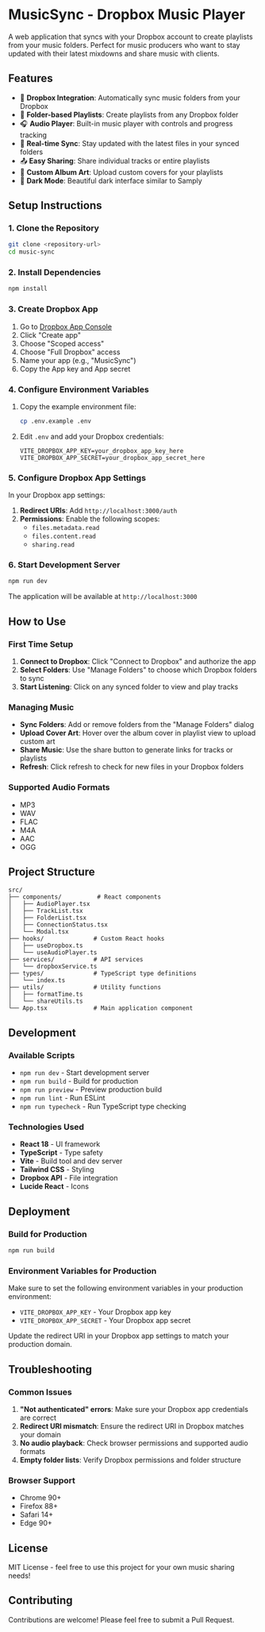 # MusicSync - Dropbox Music Player

A web application that syncs with your Dropbox account to create playlists from your music folders. Perfect for music producers who want to stay updated with their latest mixdowns and share music with clients.

## Features

- 🎵 **Dropbox Integration**: Automatically sync music folders from your Dropbox
- 📁 **Folder-based Playlists**: Create playlists from any Dropbox folder
- 🎧 **Audio Player**: Built-in music player with controls and progress tracking
- 🔄 **Real-time Sync**: Stay updated with the latest files in your synced folders
- 📤 **Easy Sharing**: Share individual tracks or entire playlists
- 🎨 **Custom Album Art**: Upload custom covers for your playlists
- 🌙 **Dark Mode**: Beautiful dark interface similar to Samply

## Setup Instructions

### 1. Clone the Repository

```bash
git clone <repository-url>
cd music-sync
```

### 2. Install Dependencies

```bash
npm install
```

### 3. Create Dropbox App

1. Go to [Dropbox App Console](https://www.dropbox.com/developers/apps)
2. Click "Create app"
3. Choose "Scoped access"
4. Choose "Full Dropbox" access
5. Name your app (e.g., "MusicSync")
6. Copy the App key and App secret

### 4. Configure Environment Variables

1. Copy the example environment file:
   ```bash
   cp .env.example .env
   ```

2. Edit `.env` and add your Dropbox credentials:
   ```
   VITE_DROPBOX_APP_KEY=your_dropbox_app_key_here
   VITE_DROPBOX_APP_SECRET=your_dropbox_app_secret_here
   ```

### 5. Configure Dropbox App Settings

In your Dropbox app settings:

1. **Redirect URIs**: Add `http://localhost:3000/auth`
2. **Permissions**: Enable the following scopes:
   - `files.metadata.read`
   - `files.content.read`
   - `sharing.read`

### 6. Start Development Server

```bash
npm run dev
```

The application will be available at `http://localhost:3000`

## How to Use

### First Time Setup

1. **Connect to Dropbox**: Click "Connect to Dropbox" and authorize the app
2. **Select Folders**: Use "Manage Folders" to choose which Dropbox folders to sync
3. **Start Listening**: Click on any synced folder to view and play tracks

### Managing Music

- **Sync Folders**: Add or remove folders from the "Manage Folders" dialog
- **Upload Cover Art**: Hover over the album cover in playlist view to upload custom art
- **Share Music**: Use the share button to generate links for tracks or playlists
- **Refresh**: Click refresh to check for new files in your Dropbox folders

### Supported Audio Formats

- MP3
- WAV
- FLAC
- M4A
- AAC
- OGG

## Project Structure

```
src/
├── components/          # React components
│   ├── AudioPlayer.tsx
│   ├── TrackList.tsx
│   ├── FolderList.tsx
│   ├── ConnectionStatus.tsx
│   └── Modal.tsx
├── hooks/              # Custom React hooks
│   ├── useDropbox.ts
│   └── useAudioPlayer.ts
├── services/           # API services
│   └── dropboxService.ts
├── types/              # TypeScript type definitions
│   └── index.ts
├── utils/              # Utility functions
│   ├── formatTime.ts
│   └── shareUtils.ts
└── App.tsx             # Main application component
```

## Development

### Available Scripts

- `npm run dev` - Start development server
- `npm run build` - Build for production
- `npm run preview` - Preview production build
- `npm run lint` - Run ESLint
- `npm run typecheck` - Run TypeScript type checking

### Technologies Used

- **React 18** - UI framework
- **TypeScript** - Type safety
- **Vite** - Build tool and dev server
- **Tailwind CSS** - Styling
- **Dropbox API** - File integration
- **Lucide React** - Icons

## Deployment

### Build for Production

```bash
npm run build
```

### Environment Variables for Production

Make sure to set the following environment variables in your production environment:

- `VITE_DROPBOX_APP_KEY` - Your Dropbox app key
- `VITE_DROPBOX_APP_SECRET` - Your Dropbox app secret

Update the redirect URI in your Dropbox app settings to match your production domain.

## Troubleshooting

### Common Issues

1. **"Not authenticated" errors**: Make sure your Dropbox app credentials are correct
2. **Redirect URI mismatch**: Ensure the redirect URI in Dropbox matches your domain
3. **No audio playback**: Check browser permissions and supported audio formats
4. **Empty folder lists**: Verify Dropbox permissions and folder structure

### Browser Support

- Chrome 90+
- Firefox 88+
- Safari 14+
- Edge 90+

## License

MIT License - feel free to use this project for your own music sharing needs!

## Contributing

Contributions are welcome! Please feel free to submit a Pull Request.